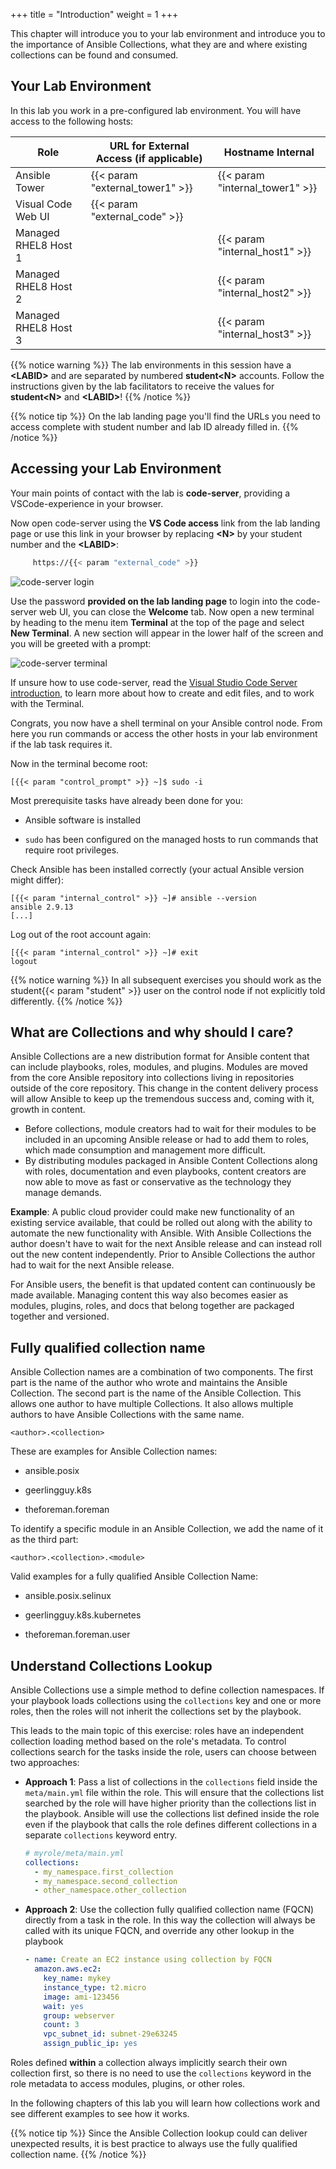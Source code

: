 +++
title = "Introduction"
weight = 1
+++

This chapter will introduce you to your lab environment and introduce you to the importance of Ansible Collections, what they are and where existing collections can be found and consumed.

## Your Lab Environment

In this lab you work in a pre-configured lab environment. You will have access to the following hosts:

 Role                         | URL for External Access (if applicable)  | Hostname Internal                   |
| ---------------------------- | ---------------------------------- | ----------------------------------- |
| Ansible Tower                | {{< param "external_tower1" >}}    | {{< param "internal_tower1" >}}     |
| Visual Code Web UI           | {{< param "external_code" >}}      |                                     |
| Managed RHEL8 Host 1         |                                    | {{< param "internal_host1" >}}      |
| Managed RHEL8 Host 2         |                                    | {{< param "internal_host2" >}}      |
| Managed RHEL8 Host 3         |                                    | {{< param "internal_host3" >}}      |

{{% notice warning %}}
The lab environments in this session have a **\<LABID>** and are separated by numbered **student\<N>** accounts. Follow the instructions given by the lab facilitators to receive the values for **student\<N>** and **\<LABID>**!
{{% /notice %}}

{{% notice tip %}}
On the lab landing page you'll find the URLs you need to access complete with student number and lab ID already filled in.
{{% /notice %}}

## Accessing your Lab Environment

Your main points of contact with the lab is **code-server**, providing a VSCode-experience in your browser.

Now open code-server using the **VS Code access** link from the lab landing page or use this link in your browser by replacing **\<N\>** by your student number and the **\<LABID\>**:

```bash
     https://{{< param "external_code" >}}
```

![code-server login](../../images/vscode-pwd.png)

Use the password **provided on the lab landing page** to login into the code-server web UI, you can close the **Welcome** tab. Now open a new terminal by heading to the menu item **Terminal** at the top of the page and select **New Terminal**. A new section will appear in the lower half of the screen and you will be greeted with a prompt:

![code-server terminal](../../images/vscode-terminal.png)

If unsure how to use code-server, read the [Visual Studio Code Server introduction](../../vscode-intro/), to learn more about how to create and edit files, and to work with the Terminal.

Congrats, you now have a shell terminal on your Ansible control node. From here you run commands or access the other hosts in your lab environment if the lab task requires it.

Now in the terminal become root:

    [{{< param "control_prompt" >}} ~]$ sudo -i

Most prerequisite tasks have already been done for you:

- Ansible software is installed

- `sudo` has been configured on the managed hosts to run commands that require root privileges.

Check Ansible has been installed correctly (your actual Ansible version might differ):

    [{{< param "internal_control" >}} ~]# ansible --version
    ansible 2.9.13
    [...]

Log out of the root account again:

    [{{< param "internal_control" >}} ~]# exit
    logout

{{% notice warning %}}
In all subsequent exercises you should work as the student{{< param "student" >}} user on the control node if not explicitly told differently.
{{% /notice %}}

## What are Collections and why should I care?

Ansible Collections are a new distribution format for Ansible content that can include playbooks, roles, modules, and plugins. Modules are moved from the core Ansible repository into collections living in repositories outside of the core repository. This change in the content delivery process will allow Ansible to keep up the tremendous success and, coming with it, growth in content.

- Before collections, module creators had to wait for their modules to be included in an upcoming Ansible release or had to add them to roles, which made consumption and management more difficult.
- By distributing modules packaged in Ansible Content Collections along with roles, documentation and even playbooks, content creators are now able to move as fast or conservative as the technology they manage demands.

**Example**: A public cloud provider could make new functionality of an existing service available, that could be rolled out along with the ability to automate the new functionality with Ansible. With Ansible Collections the author doesn't have to wait for the next Ansible release and can instead roll out the new content independently. Prior to Ansible Collections the author had to wait for the next Ansible release.

For Ansible users, the benefit is that updated content can continuously be made available. Managing content this way also becomes easier as modules, plugins, roles, and docs that belong together are packaged together and versioned.

## Fully qualified collection name

Ansible Collection names are a combination of two components. The first part is the name of the author who wrote and maintains the Ansible Collection. The second part is the name of the Ansible Collection. This allows one author to have multiple Collections. It also allows multiple authors to have Ansible Collections with the same name.

    <author>.<collection>

These are examples for Ansible Collection names:

- ansible.posix

- geerlingguy.k8s

- theforeman.foreman

To identify a specific module in an Ansible Collection, we add the name of it as the third part:

    <author>.<collection>.<module>

Valid examples for a fully qualified Ansible Collection Name:

- ansible.posix.selinux

- geerlingguy.k8s.kubernetes

- theforeman.foreman.user

## Understand Collections Lookup

Ansible Collections use a simple method to define collection namespaces. If your playbook loads collections using the `collections` key and one or more roles, then the roles will not inherit the collections set by the playbook.

This leads to the main topic of this exercise: roles have an independent collection loading method based on the role's metadata. To control collections search for the tasks inside the role, users can choose between two approaches:

- **Approach 1**: Pass a list of collections in the `collections` field inside the `meta/main.yml` file within the role. This will ensure that the collections list searched by the role will have higher priority than the collections list in the playbook. Ansible will use the collections list defined inside the role even if the playbook that calls the role defines different collections in a separate `collections` keyword entry.

  ```yaml
  # myrole/meta/main.yml
  collections:
    - my_namespace.first_collection
    - my_namespace.second_collection
    - other_namespace.other_collection
  ```

- **Approach 2**: Use the collection fully qualified collection name (FQCN) directly from a task in the role. In this way the collection will always be called with its unique FQCN, and override any other lookup in the playbook

  ```yaml
  - name: Create an EC2 instance using collection by FQCN
    amazon.aws.ec2:
      key_name: mykey
      instance_type: t2.micro
      image: ami-123456
      wait: yes
      group: webserver
      count: 3
      vpc_subnet_id: subnet-29e63245
      assign_public_ip: yes
  ```

Roles defined **within** a collection always implicitly search their own collection first, so there is no need to use the `collections` keyword in the role metadata to access modules, plugins, or other roles.

In the following chapters of this lab you will learn how collections work and see different examples to see how it works.

{{% notice tip %}}
Since the Ansible Collection lookup could can deliver unexpected results, it is best practice to always use the fully qualified collection name.
{{% /notice %}}
